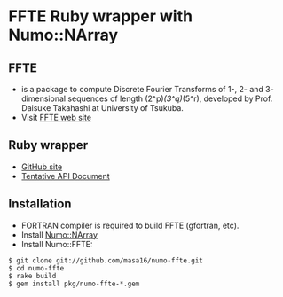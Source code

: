 # FFTE Ruby wrapper with Numo::NArray

## FFTE
* is a package to compute Discrete Fourier Transforms of
  1-, 2- and 3- dimensional sequences of length (2^p)*(3^q)*(5^r),
  developed by Prof. Daisuke Takahashi at University of Tsukuba.
* Visit [FFTE web site](http://www.ffte.jp/)

## Ruby wrapper
* [GitHub site](https://github.com/masa16/numo-ffte)
* [Tentative API Document](http://masa16.github.io/ffte/ref/frames.html)

## Installation
* FORTRAN compiler is required to build FFTE (gfortran, etc).
* Install [Numo::NArray](https://github.com/masa16/numo-narray)
* Install Numo::FFTE:
```shell
$ git clone git://github.com/masa16/numo-ffte.git
$ cd numo-ffte
$ rake build
$ gem install pkg/numo-ffte-*.gem
```
